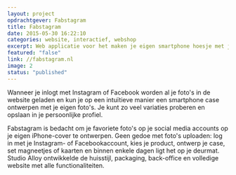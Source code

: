 ```yaml
---
layout: project
opdrachtgever: Fabstagram
title: Fabstagram
date: 2015-05-30 16:22:10
categories: website, interactief, webshop
excerpt: Web applicatie voor het maken je eigen smartphone hoesje met je mooiste Instragram foto’s
featured: "false"
link: //fabstagram.nl
image: 2
status: "published"
---
```

Wanneer je inlogt met Instagram of Facebook worden al je foto's in de website geladen en kun je op een intuïtieve manier een smartphone case ontwerpen met je eigen foto's. Je kunt zo veel variaties proberen en opslaan in je persoonlijke profiel.

Fabstagram is bedacht om je favoriete foto's op je social media accounts op je eigen iPhone-cover te ontwerpen. Geen gedoe met foto's uploaden: log in met je Instagram- of Facebookaccount, kies je product, ontwerp je case, set magneetjes of kaarten en binnen enkele dagen ligt het op je deurmat. Studio Alloy ontwikkelde de huisstijl, packaging, back-office en volledige website met alle functionaliteiten.
